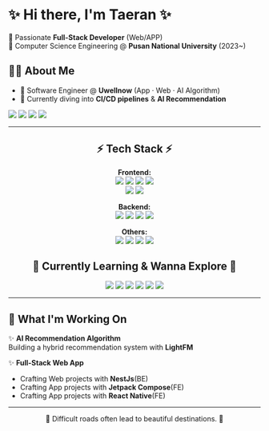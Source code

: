 # ✨ Hi there, I'm Taeran ✨

🌱 Passionate **Full-Stack Developer** (Web/APP)  
🏫 Computer Science Engineering @ **Pusan National University** (2023~)


## 👩‍💻 About Me

- 🔭 Software Engineer @ **Uwellnow** (App · Web · AI Algorithm)
- 🚀 Currently diving into **CI/CD pipelines** & **AI Recommendation**

<a href="mailto:kimtaeran4767@gmail.com"><img src="https://img.shields.io/badge/Gmail-D14836?style=flat&logo=gmail&logoColor=white" /></a>
<a href="https://www.instagram.com/8.xar"><img src="https://img.shields.io/badge/Instagram-E4405F?style=flat&logo=Instagram&logoColor=white"/></a>
<a href="https://latteeea.tistory.com/"><img src="https://img.shields.io/badge/Tistory-orange?style=flat&logo=tistory&logoColor=white"></a>
<a href="https://blog.naver.com/taeran4767"><img src="https://img.shields.io/badge/Naver%20Blog-03C75A?style=flat&logo=naver&logoColor=white"></a>

---

<h2 align="center">⚡ Tech Stack ⚡</h2>

<p align="center">
  <strong>Frontend:</strong><br>
  <img src="https://img.shields.io/badge/TypeScript-007ACC?style=for-the-badge&logo=typescript&logoColor=white">
  <img src="https://img.shields.io/badge/React-61DBFB?style=for-the-badge&logo=react&logoColor=black">
  <img src="https://img.shields.io/badge/React_Router-CA4245?style=for-the-badge&logo=react-router&logoColor=white">
  <img src="https://img.shields.io/badge/Tailwind_CSS-38B2AC?style=for-the-badge&logo=tailwind-css&logoColor=white">
  <br>
  <img src="https://img.shields.io/badge/Kotlin-0095D5?&style=for-the-badge&logo=kotlin&logoColor=white">
  <img src="https://img.shields.io/badge/React_Native-20232A?style=for-the-badge&logo=react&logoColor=61DAFB">
</p>

<p align="center">
  <strong>Backend:</strong><br>
  <img src="https://img.shields.io/badge/Render-46E3B7?style=for-the-badge&logo=render&logoColor=white">
  <img src="https://img.shields.io/badge/FastAPI-009688?style=for-the-badge&logo=fastapi&logoColor=white">
  <img src="https://img.shields.io/badge/PostgreSQL-1D4ED8?style=for-the-badge&logo=postgresql&logoColor=white">
  <img src="https://img.shields.io/badge/Firebase-039BE5?style=for-the-badge&logo=Firebase&logoColor=white">

</p>

<p align="center">
  <strong>Others:</strong><br>
  <img src="https://img.shields.io/badge/Expo-1C2024?style=for-the-badge&logo=expo&logoColor=white">
  <img src="https://img.shields.io/badge/Vite-646CFF?style=for-the-badge&logo=vite&logoColor=white">
  <img src="https://img.shields.io/badge/Vercel-000000?style=for-the-badge&logo=vercel&logoColor=white">
  <img src="https://img.shields.io/badge/GitHub_Actions-2088FF?style=for-the-badge&logo=github-actions&logoColor=white">
</p>

<h2 align="center">🌈 Currently Learning & Wanna Explore 🌈</h2>

<p align="center">
  <img src="https://img.shields.io/badge/Next.js-000?logo=nextdotjs&logoColor=fff&style=for-the-badge">
  <img src="https://img.shields.io/badge/Spring-6DB33F?style=for-the-badge&logo=spring&logoColor=white">
  <img src="https://img.shields.io/badge/Nestjs-E0234E?style=for-the-badge&logo=nestjs&logoColor=white">
  <img src="https://img.shields.io/badge/Amazon_AWS-FF9900?style=for-the-badge&logo=amazonaws&logoColor=white">
  <img src="https://img.shields.io/badge/Docker-2496ED?style=for-the-badge&logo=docker&logoColor=white">
  <img src="https://img.shields.io/badge/Kubernetes-326CE5?style=for-the-badge&logo=kubernetes&logoColor=white">
</p>

---

## 🚀 What I'm Working On

✨ **AI Recommendation Algorithm**  
Building a hybrid recommendation system with **LightFM**

✨ **Full-Stack Web App**  
- Crafting Web projects with **NestJs**(BE)
- Crafting App projects with **Jetpack Compose**(FE)
- Crafting App projects with **React Native**(FE)

---

<p align="center">
  🌟 Difficult roads often lead to beautiful destinations. 🌟
</p>
